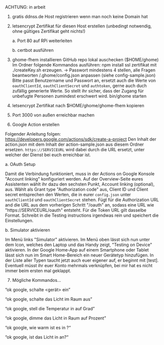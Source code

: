 ACHTUNG: in arbeit

1. gratis ddnss.de Host registrieren wenn man noch keine Domain hat

2. letsencrypt Zertifikat für diesen Host erstellen (unbedingt notwendig, ohne gültiges Zertifikat geht nichts!)

	a. Port 80 auf RPi weiterleiten

	b. certbot ausführen

3. ghome-fhem installieren
  GitHub repo lokal auschecken ($HOME/ghome)
  Im Ordner folgende Kommandos ausführen:
  npm install
  ssl zertifikat mit ./createKey.sh erzeugen.
    -> Passwort mindestens 4 stellen, alle Fragen beantworten
  <home>/.ghome/config.json anpassen (siehe config-sample.json)
    Bitte passt Benutzername und Passwort an, ersetzt auch die Werte von `oauthClientId`, `oauthClientSecret` und `authtoken`, gerne auch duch zufällig generierte Werte. So stellt ihr sicher, dass der Zugang für unbefugte Personen zumindest erschwert wird.
  bin/ghome starten

4. letsencrypt Zertifikat nach $HOME/ghome/ghome-fhem kopieren

5. Port 3000 von außen erreichbar machen

6. Google Action erstellen

  Folgender Anleitung folgen: https://developers.google.com/actions/sdk/create-a-project
  Den Inhalt der action.json mit dem Inhalt der action-sample.json aus diesem Ordner ersetzen. `https://SERVICEURL` wird dabei durch die URL ersetzt, unter welcher der Dienst bei euch erreichbar ist.

a. OAuth Setup
	
Damit die Verbindung funktioniert, muss in der Actions on Google Konsole "Account linking" konfiguriert werden. Auf der Overview-Seite eures Assistenten wählt ihr dazu den sechsten Punkt, Account linking (optional), aus.
	Wählt als Grant type "Authorization code" aus, Client ID und Client secret entsprechen den Werten, die in eurer `config.json` unter `oauthClientId` und `oauthClientSecret` stehen.
	Fügt für die Authorization URL and die URL aus dem vorherigen Schritt "/oauth" an, sodass eine URL wie "https://SERVICEURL/oauth" entsteht. Für die Token URL gilt dasselbe Format.
	Schreibt in die Testing instructions irgendwas rein und speichert die Einstellungen.
	
b. Simulator aktivieren
	
Im Menü links "Simulator" aktivieren. Im Menü oben lässt sich nun unter dem Icon, welches den Laptop und das Handy zeigt, "Testing on Device" aktivieren.
	In der Google Home-App auf einem Smartphone oder Tablet lässt sich nun im Smart Home-Bereich ein neuer Gerätetyp hinzufügen. In der Liste aller Typen taucht jetzt auch euer eigener auf, er beginnt mit [test].
	Eventuell müsst ihr euer Konto mehrmals verknüpfen, bei mir hat es nicht immer beim ersten mal geklappt.

7. Mögliche Kommandos...

“ok google, schalte <gerät> ein”

“ok google, schalte das Licht im Raum <raum> aus”

“ok google, stell die Temperatur in <raum> auf <wert> Grad”

“ok google, dimme das Licht in Raum <raum> auf <anzahl> Prozent”

“ok google, wie warm ist es in <raum>?“

“ok google, ist das Licht in <raum> an?“
